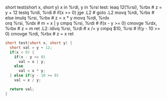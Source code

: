 short test(short x, short y)
x in %rdi, y in %rsi
test:
  leaq 12(%rsi), %rbx   # z = y + 12
  testq %rdi, %rdi      # if(x >= 0)
  jge .L2               #   goto .L2
  movq %rdi, %rbx       # else
  imulq %rsi, %rbx      #   z = x * y
  movq %rdi, %rdx       
  orq %rsi, %rdx        # m = x | y
  cmpq %rsi, %rdi       # if(x - y >= 0)
  cmovge %rdx, %rbx     #  z = m
  ret
.L2:
  idivq %rsi, %rdi      # x /= y
  cmpq $10, %rsi        # if(y - 10 >= 0)
  cmovge %rdi, %rbx     #   z = x
  ret

```c
short test(short x, short y) {
  short val = y + 12;
  if(x < 0) {
    if(x - y >= 0)
      val = x | y;
    else
      val = x * y;
  } else if(y - 10 >= 0)
    val = x / y;

  return val;
}
```
